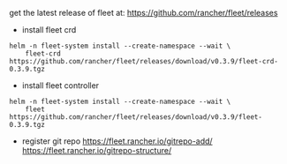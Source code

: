get the latest release of fleet at:
https://github.com/rancher/fleet/releases

* install fleet crd
```
helm -n fleet-system install --create-namespace --wait \
    fleet-crd https://github.com/rancher/fleet/releases/download/v0.3.9/fleet-crd-0.3.9.tgz
```

* install fleet controller
```
helm -n fleet-system install --create-namespace --wait \
    fleet https://github.com/rancher/fleet/releases/download/v0.3.9/fleet-0.3.9.tgz
```

* register git repo
https://fleet.rancher.io/gitrepo-add/
https://fleet.rancher.io/gitrepo-structure/
